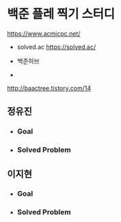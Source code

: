 # 백준 플레 찍기 스터디

https://www.acmicpc.net/

* solved.ac
https://solved.ac/

* 백준허브

* 
http://baactree.tistory.com/14



정유진
-----------------------
* ### Goal

* ### Solved Problem

이지현
-----------------------
* ### Goal

* ### Solved Problem
